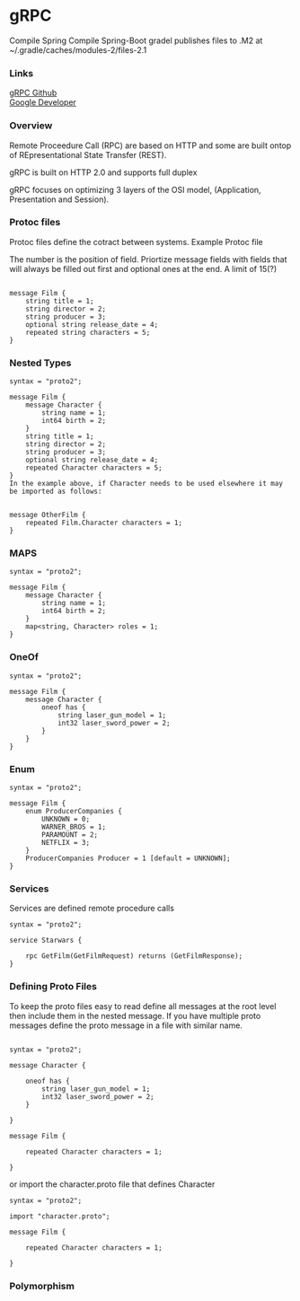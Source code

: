 # gRPC

Compile Spring
Compile Spring-Boot
gradel publishes files to .M2 at ~/.gradle/caches/modules-2/files-2.1

### Links
[gRPC Github](https://github.com/grpc/grpc/blob/master/doc/g_stands_for.md)  
[Google Developer](https://developers.google.com/protocol-buffers) 

### Overview
Remote Proceedure Call (RPC) are based on HTTP and some are built ontop of 
REpresentational State Transfer (REST).

gRPC is built on HTTP 2.0 and supports full duplex


gRPC focuses on optimizing 3 layers of the OSI model, (Application, 
Presentation and Session).


### Protoc files
Protoc files define the cotract between systems.
Example Protoc file

The number is the position of field.  Priortize message fields with fields that 
will always be filled out first and optional ones at the end.  A limit of 15(?)

```syntax = "proto2";

message Film {
    string title = 1;
    string director = 2;
    string producer = 3;
    optional string release_date = 4;
    repeated string characters = 5;
}
```
### Nested Types
```
syntax = "proto2";

message Film {
    message Character {
        string name = 1;
        int64 birth = 2;
    }
    string title = 1;
    string director = 2;
    string producer = 3;
    optional string release_date = 4;
    repeated Character characters = 5;
}
In the example above, if Character needs to be used elsewhere it may be imported as follows:


message OtherFilm {
    repeated Film.Character characters = 1;
}
```

### MAPS

```
syntax = "proto2";

message Film {
    message Character {
        string name = 1;
        int64 birth = 2;
    }
    map<string, Character> roles = 1;
}
```


### OneOf
```
syntax = "proto2";

message Film {
    message Character {
        oneof has {
            string laser_gun_model = 1;
            int32 laser_sword_power = 2;
        }
    }
}
```


### Enum
```
syntax = "proto2";

message Film {
    enum ProducerCompanies {
        UNKNOWN = 0;
        WARNER_BROS = 1;
        PARAMOUNT = 2;
        NETFLIX = 3;
    }
    ProducerCompanies Producer = 1 [default = UNKNOWN];
}
```
### Services
Services are defined remote procedure calls

```
syntax = "proto2";

service Starwars {

    rpc GetFilm(GetFilmRequest) returns (GetFilmResponse);
}
```

### Defining Proto Files
To keep the proto files easy to read define all messages at the root level then include them 
in the nested message.  If you have multiple proto messages define the proto message in a
file with similar name.

```

syntax = "proto2";

message Character {

    oneof has {
        string laser_gun_model = 1;
        int32 laser_sword_power = 2;
    }

}

message Film {

    repeated Character characters = 1;

}
```
or import the character.proto file that defines Character

```
syntax = "proto2";

import "character.proto";

message Film {

    repeated Character characters = 1;

}

```

### Polymorphism



